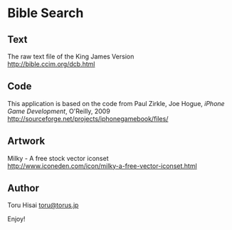 Bible Search
============

Text
---------

The raw text file of the King James Version
<br/>
http://bible.ccim.org/dcb.html


Code
--------

This application is based on the code from
Paul Zirkle, Joe Hogue, *iPhone Game Development*, O'Reilly, 2009
<br/>
http://sourceforge.net/projects/iphonegamebook/files/


Artwork
-------

Milky - A free stock vector iconset
<br/>
http://www.iconeden.com/icon/milky-a-free-vector-iconset.html


Author
------

Toru Hisai toru@torus.jp

Enjoy!
